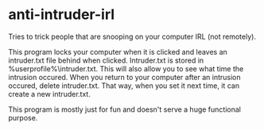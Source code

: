 # anti-intruder-irl
Tries to trick people that are snooping on your computer IRL (not remotely).

This program locks your computer when it is clicked and leaves an intruder.txt file behind when clicked. Intruder.txt is stored in %userprofile%\intruder.txt. This will also allow you to see what time the intrusion occured. When you return to your computer after an intrusion occured, delete intruder.txt. That way, when you set it next time, it can create a new intruder.txt.
  
This program is mostly just for fun and doesn't serve a huge functional purpose.
